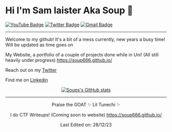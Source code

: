 # Hi I'm Sam laister Aka Soup 👋
[![YouTube Badge](https://img.shields.io/badge/-Souping-fc0000?style=flat&logo=Youtube&link=https://www.youtube.com/channel/UCi1TWO2r29u0Yu4FXMCf7MA)](https://www.youtube.com/channel/UCi1TWO2r29u0Yu4FXMCf7MA)
[![Twitter Badge](https://img.shields.io/badge/-@__Die_Slime-1ca0f1?style=flat&labelColor=1ca0f1&logo=twitter&logoColor=white&link=https://twitter.com/die_slime)](https://twitter.com/die_slime)
[![Gmail Badge](https://img.shields.io/badge/-Email-c14438?style=flat&logo=Gmail&logoColor=white&link=mailto:laister.sam@gmail.com)](mailto:laister.sam@gmail.com)

<hr>

Welcome to my github! It's a bit of a mess currently, new years a busy time! Will be updated as time goes on

My Website, a portfolio of a couple of projects done while in Uni! (All still heavily under progress) https://soup666.github.io/

Reach out on my [Twitter](https://twitter.com/die_slime)

Find me on [Linkedin](https://www.linkedin.com/in/sam-laister/)

<div align="center">

[![Soups's GitHub stats](https://github-readme-stats.vercel.app/api?username=soup666&include_all_commits=true&count_private=true&show_icons=true&hide=prs,issues,contribs&theme=synthwave)](https://github.com/soup666/github-readme-stats)

<hr>

Praise the GOAT ✨ Lil Tunechi ✨
  
I do CTF Writeups! (Coming soon to website) https://soup666.github.io/

Last Edited on: 28/12/23

